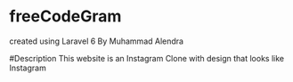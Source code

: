# freeCodeGram
created using Laravel 6 By Muhammad Alendra

#Description
This website is an Instagram Clone with design that looks like Instagram
